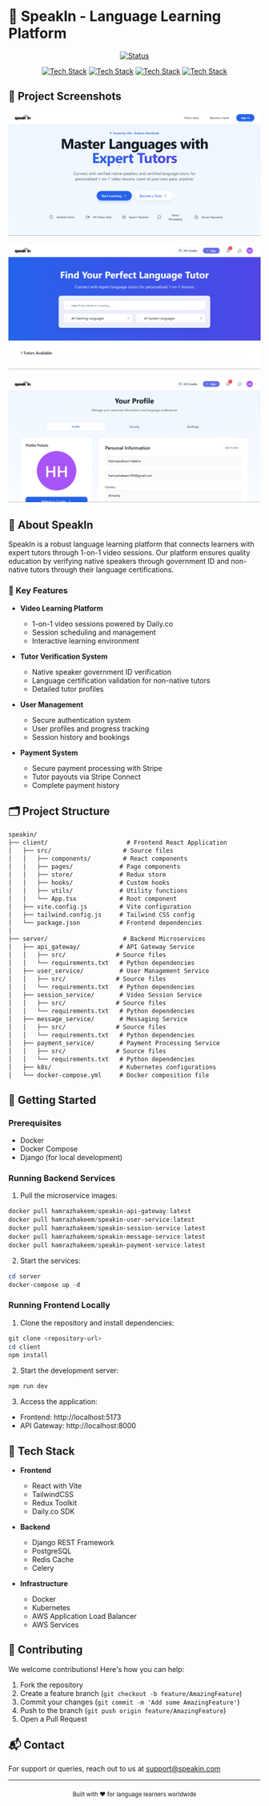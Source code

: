 # 🌟 SpeakIn - Language Learning Platform

<div align="center">

[![Status](https://img.shields.io/badge/Status-Production%20Ready-success?style=for-the-badge)](https://github.com/yourusername/speakin)

[![Tech Stack](https://img.shields.io/badge/Frontend-React-blue?style=for-the-badge&logo=react)](https://reactjs.org/)
[![Tech Stack](https://img.shields.io/badge/Backend-Django-green?style=for-the-badge&logo=django)](https://www.djangoproject.com/)
[![Tech Stack](https://img.shields.io/badge/Database-PostgreSQL-blue?style=for-the-badge&logo=postgresql)](https://www.postgresql.org/)
[![Tech Stack](https://img.shields.io/badge/Architecture-Microservices-orange?style=for-the-badge&logo=kubernetes)](https://microservices.io/)

</div>

## 📸 Project Screenshots

<div align="center">

![Landing Page](./assets/images/Landing.png)

![Home Page](./assets/images/Home.png)

![Profile Page](./assets/images/Profile.png)

</div>

## 🎯 About SpeakIn

SpeakIn is a robust language learning platform that connects learners with expert tutors through 1-on-1 video sessions. Our platform ensures quality education by verifying native speakers through government ID and non-native tutors through their language certifications.

### 🌟 Key Features

- **Video Learning Platform**
  - 1-on-1 video sessions powered by Daily.co
  - Session scheduling and management
  - Interactive learning environment

- **Tutor Verification System**
  - Native speaker government ID verification
  - Language certification validation for non-native tutors
  - Detailed tutor profiles

- **User Management**
  - Secure authentication system
  - User profiles and progress tracking
  - Session history and bookings

- **Payment System**
  - Secure payment processing with Stripe
  - Tutor payouts via Stripe Connect
  - Complete payment history

## 🗂️ Project Structure

```
speakin/
├── client/                      # Frontend React Application
│   ├── src/                    # Source files
│   │   ├── components/         # React components
│   │   ├── pages/             # Page components
│   │   ├── store/             # Redux store
│   │   ├── hooks/             # Custom hooks
│   │   ├── utils/             # Utility functions
│   │   └── App.tsx            # Root component
│   ├── vite.config.js         # Vite configuration
│   ├── tailwind.config.js     # Tailwind CSS config
│   └── package.json           # Frontend dependencies
│
├── server/                     # Backend Microservices
│   ├── api_gateway/           # API Gateway Service
│   │   ├── src/              # Source files
│   │   └── requirements.txt   # Python dependencies
│   ├── user_service/          # User Management Service
│   │   ├── src/              # Source files
│   │   └── requirements.txt   # Python dependencies
│   ├── session_service/       # Video Session Service
│   │   ├── src/              # Source files
│   │   └── requirements.txt   # Python dependencies
│   ├── message_service/       # Messaging Service
│   │   ├── src/              # Source files
│   │   └── requirements.txt   # Python dependencies
│   ├── payment_service/       # Payment Processing Service
│   │   ├── src/              # Source files
│   │   └── requirements.txt   # Python dependencies
│   ├── k8s/                   # Kubernetes configurations
│   └── docker-compose.yml     # Docker composition file
```

## 🚀 Getting Started

### Prerequisites
- Docker
- Docker Compose
- Django (for local development)

### Running Backend Services

1. Pull the microservice images:
```powershell
docker pull hamrazhakeem/speakin-api-gateway:latest
docker pull hamrazhakeem/speakin-user-service:latest
docker pull hamrazhakeem/speakin-session-service:latest
docker pull hamrazhakeem/speakin-message-service:latest
docker pull hamrazhakeem/speakin-payment-service:latest
```

2. Start the services:
```powershell
cd server
docker-compose up -d
```

### Running Frontend Locally

1. Clone the repository and install dependencies:
```powershell
git clone <repository-url>
cd client
npm install
```

2. Start the development server:
```powershell
npm run dev
```

3. Access the application:
- Frontend: http://localhost:5173
- API Gateway: http://localhost:8000

## 🔧 Tech Stack

- **Frontend**
  - React with Vite
  - TailwindCSS
  - Redux Toolkit
  - Daily.co SDK

- **Backend**
  - Django REST Framework
  - PostgreSQL
  - Redis Cache
  - Celery

- **Infrastructure**
  - Docker
  - Kubernetes
  - AWS Application Load Balancer
  - AWS Services

## 👥 Contributing

We welcome contributions! Here's how you can help:

1. Fork the repository
2. Create a feature branch (`git checkout -b feature/AmazingFeature`)
3. Commit your changes (`git commit -m 'Add some AmazingFeature'`)
4. Push to the branch (`git push origin feature/AmazingFeature`)
5. Open a Pull Request

## 📬 Contact

For support or queries, reach out to us at [support@speakin.com](mailto:support@speakin.com)

---

<div align="center">
  <sub>Built with ❤️ for language learners worldwide</sub>
</div>